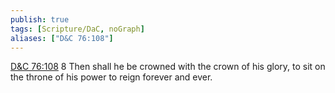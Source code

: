 ```yaml
---
publish: true
tags: [Scripture/DaC, noGraph]
aliases: ["D&C 76:108"]
---
```

[D&C 76:108](https://churchofjesuschrist.org/study/scriptures/dc-testament/dc/76?lang=eng&id=p108#p108) 8 Then shall he be crowned with the crown of his glory, to sit on the throne of his power to reign forever and ever.
